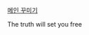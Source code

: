 [메인 꾸미기](https://zzsza.github.io/development/2020/07/10/make-github-profile-readme/)

The truth will set you free
